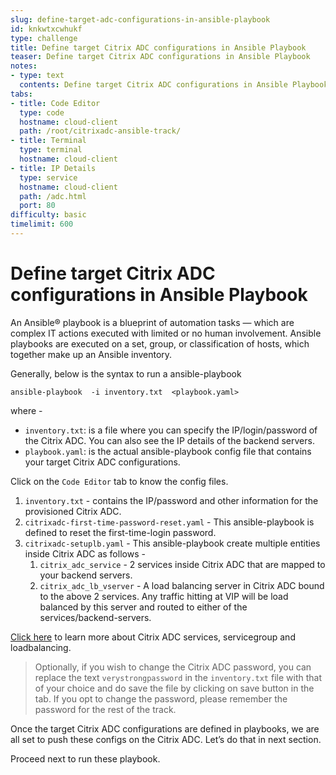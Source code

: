 ```yaml
---
slug: define-target-adc-configurations-in-ansible-playbook
id: knkwtxcwhukf
type: challenge
title: Define target Citrix ADC configurations in Ansible Playbook
teaser: Define target Citrix ADC configurations in Ansible Playbook
notes:
- type: text
  contents: Define target Citrix ADC configurations in Ansible Playbook
tabs:
- title: Code Editor
  type: code
  hostname: cloud-client
  path: /root/citrixadc-ansible-track/
- title: Terminal
  type: terminal
  hostname: cloud-client
- title: IP Details
  type: service
  hostname: cloud-client
  path: /adc.html
  port: 80
difficulty: basic
timelimit: 600
---
```

# Define target Citrix ADC configurations in Ansible Playbook

An Ansible® playbook is a blueprint of automation tasks — which are complex IT actions executed with limited or no human involvement. Ansible playbooks are executed on a set, group, or classification of hosts, which together make up an Ansible inventory.

Generally, below is the syntax to run a ansible-playbook

```
ansible-playbook  -i inventory.txt  <playbook.yaml>
```

where -

* `inventory.txt`: is a file where you can specify the IP/login/password of the Citrix ADC. You can also see the IP details of the backend servers.
* `playbook.yaml`: is the actual ansible-playbook config file that contains your target Citrix ADC configurations.

Click on the `Code Editor` tab to know the config files.

1. `inventory.txt` - contains the IP/password and other information for the provisioned Citrix ADC.
2. `citrixadc-first-time-password-reset.yaml` - This ansible-playbook is defined to reset the first-time-login password.
3. `citrixadc-setuplb.yaml` - This ansible-playbook create multiple entities inside Citrix ADC as follows -
    1. `citrix_adc_service` - 2 services inside Citrix ADC that are mapped to your backend servers.
    2. `citrix_adc_lb_vserver` - A load balancing server in Citrix ADC bound to the above 2 services. Any traffic hitting at VIP will be load balanced by this server and routed to either of the services/backend-servers.

[Click here](https://docs.citrix.com/en-us/citrix-adc/current-release/getting-started-with-citrix-adc/communicate-with-clients-servers.html) to learn more about Citrix ADC services, servicegroup and loadbalancing.

> Optionally, if you wish to change the Citrix ADC password, you can replace the text `verystrongpassword` in the `inventory.txt` file with that of your choice and do save the file by clicking on save button in the tab. If you opt to change the password, please remember the password for the rest of the track.

Once the target Citrix ADC configurations are defined in playbooks, we are all set to push these configs on the Citrix ADC. Let’s do that in next section.

Proceed next to run these playbook.